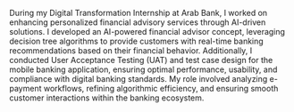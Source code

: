 During my Digital Transformation Internship at Arab Bank, I worked on enhancing personalized financial advisory services through AI-driven solutions. I developed an AI-powered financial advisor concept, leveraging decision tree algorithms to provide customers with real-time banking recommendations based on their financial behavior. Additionally, I conducted User Acceptance Testing (UAT) and test case design for the mobile banking application, ensuring optimal performance, usability, and compliance with digital banking standards. My role involved analyzing e-payment workflows, refining algorithmic efficiency, and ensuring smooth customer interactions within the banking ecosystem.
